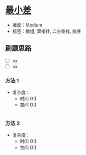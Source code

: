# [最小差](https://leetcode-cn.com/problems/smallest-difference-lcci/)

- 难度：Medium
- 标签：数组, 双指针, 二分查找, 排序

## 刷题思路

- [ ] xx
- [ ] xx

### 方法 1

- 复杂度：
    - 时间 O()
    - 空间 O()

``` js

```

### 方法 2

- 复杂度：
    - 时间 O()
    - 空间 O()

``` js

```
